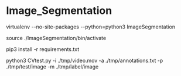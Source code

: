 # Image_Segmentation


virtualenv --no-site-packages --python=python3 ImageSegmentation


source ./ImageSegmentation/bin/activate


pip3 install -r requirements.txt


python3 CVtest.py -i ./tmp/video.mov -a ./tmp/annotations.txt -p ./tmp/test/image -m ./tmp/label/image